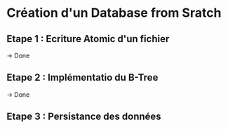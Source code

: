 # Création d'un Database from Sratch

## Etape 1 : Ecriture Atomic d'un fichier 

-> Done
## Etape 2 : Implémentatio du B-Tree 
-> Done

## Etape 3 : Persistance des données


